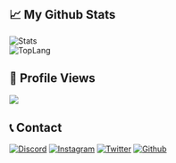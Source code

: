 ## 📈 My Github Stats
![Stats](https://github-readme-stats.vercel.app/api?username=justFaris&show_icons=true&theme=dracula)<br>
![TopLang](https://github-readme-stats.vercel.app/api/top-langs/?username=justFaris&theme=dracula)

## 👀 Profile Views
<img align='left' src='https://komarev.com/ghpvc/?username=justFaris&color=red'><br>
## 📞 Contact

[![Discord](https://img.shields.io/badge/Discord-black?style=for-the-badge&logo=Discord&logoColor=white)](https://discordhub.com/profile/719857006491598868)
[![Instagram](https://img.shields.io/badge/Instagram-red?style=for-the-badge&logo=Instagram&logoColor=white)](https://instagram.com/0xCookieizi)
[![Twitter](https://img.shields.io/badge/Twitter-1DA1F2?style=for-the-badge&logo=Twitter&logoColor=white)](https://twitter.com/3si4)
[![Github](https://img.shields.io/badge/Github-black?style=for-the-badge&logo=Github&logoColor=white)](https://github.com/justFaris)

